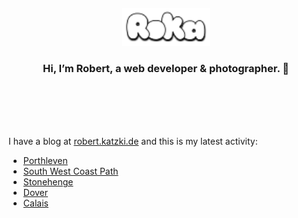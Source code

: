 <div align="center">
  <br>
  <br>
  <br>
  <br>
  <a href="https://robert.katzki.de/">
    <img width="140" src="https://github.com/ro-ka/ro-ka/blob/master/logo.svg" alt="Roka">
  </a>
  <br>
  <h3>Hi, I’m Robert, a web developer & photographer. 👋</h3>
 
  <br>
  <br>
  <br>
  <br>
</div>

I have a blog at [robert.katzki.de](https://robert.katzki.de/) and this is my latest activity:
<!-- BLOG-POST-LIST:START -->
- [Porthleven](https://robert.katzki.de/photos/2025/porthleven)
- [South West Coast Path](https://robert.katzki.de/photos/2025/south-west-coast-path)
- [Stonehenge](https://robert.katzki.de/photos/2025/stonehenge)
- [Dover](https://robert.katzki.de/photos/2025/dover)
- [Calais](https://robert.katzki.de/photos/2025/calais)
<!-- BLOG-POST-LIST:END -->
